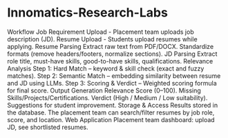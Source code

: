 # Innomatics-Research-Labs

Workflow
Job Requirement Upload - Placement team uploads job description (JD).
Resume Upload - Students upload resumes while applying.
Resume Parsing
Extract raw text from PDF/DOCX.
Standardize formats (remove headers/footers, normalize sections).
JD Parsing
Extract role title, must-have skills, good-to-have skills, qualifications.
Relevance Analysis
Step 1: Hard Match – keyword & skill check (exact and fuzzy matches).
Step 2: Semantic Match – embedding similarity between resume and JD using LLMs.
Step 3: Scoring & Verdict – Weighted scoring formula for final score.
Output Generation
Relevance Score (0–100).
Missing Skills/Projects/Certifications.
Verdict (High / Medium / Low suitability).
Suggestions for student improvement.
Storage & Access
Results stored in the database.
The placement team can search/filter resumes by job role, score, and location.
Web Application
Placement team dashboard: upload JD, see shortlisted resumes.
